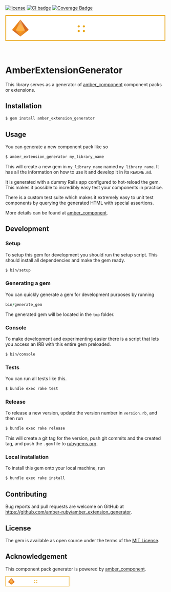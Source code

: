 [![license](https://img.shields.io/badge/License-MIT-purple.svg)](LICENSE)
[![CI badge](https://github.com/amber-ruby/amber_extension_generator/actions/workflows/ci_ruby.yml/badge.svg)](https://github.com/amber-ruby/amber_extension_generator/actions/workflows/ci_ruby.yml)
[![Coverage Badge](https://img.shields.io/endpoint?url=https://gist.githubusercontent.com/Verseth/82fd98743c74c8c36a9b04c9e325755e/raw/197794be336cde2bdaa3bccec99ebfc4660a3186/amber_extension_generator__heads_main.json)](https://github.com/amber-ruby/amber_extension_generator/actions/workflows/ci_ruby.yml)

<img src="banner.png" width="500px" style="margin-bottom: 2rem;"/>

# AmberExtensionGenerator

This library serves as a generator of [amber_component](https://github.com/amber-ruby/amber_component) component packs or extensions.

## Installation

```sh
$ gem install amber_extension_generator
```

## Usage

You can generate a new component pack like so

```sh
$ amber_extension_generator my_library_name
```

This will create a new gem in `my_library_name` named `my_library_name`.
It has all the information on how to use it and develop it in its `README.md`.

It is generated with a dummy Rails app configured to hot-reload the gem.
This makes it possible to incredibly easy test your components in practice.

There is a custom test suite which makes it extremely easy to unit test components
by querying the generated HTML with special assertions.

More details can be found at [amber_component](https://github.com/amber-ruby/amber_component).

## Development

### Setup

To setup this gem for development you should run the setup script.
This should install all dependencies and make the gem ready.

```sh
$ bin/setup
```

### Generating a gem

You can quickly generate a gem for development purposes by running

```rb
bin/generate_gem
```

The generated gem will be located in the `tmp` folder.

### Console

To make development and experimenting easier there is a script
that lets you access an IRB with this entire gem preloaded.

```sh
$ bin/console
```

### Tests

You can run all tests like this.

```sh
$ bundle exec rake test
```

### Release

To release a new version, update the version number in `version.rb`, and then run

```sh
$ bundle exec rake release
```

This will create a git tag for the version, push git commits and the created tag, and push the `.gem` file to [rubygems.org](https://rubygems.org).

### Local installation

To install this gem onto your local machine, run

```sh
$ bundle exec rake install
```

## Contributing

Bug reports and pull requests are welcome on GitHub at https://github.com/amber-ruby/amber_extension_generator.

## License

The gem is available as open source under the terms of the [MIT License](https://opensource.org/licenses/MIT).

## Acknowledgement

This component pack generator is powered by [amber_component](https://github.com/amber-ruby/amber_component).

[<img src="banner.png" width="200px" style="margin-bottom: 2rem;"/>](https://github.com/amber-ruby/amber_component)
